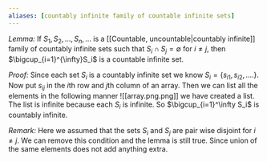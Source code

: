 ```yaml
---
aliases: [countably infinite family of countable infinite sets]
---
```


*Lemma:* If $S_1, S_2,...,S_n,...$ is a [[Countable, uncountable|countably infinite]] family of countably infinite sets such that $S_i\cap S_j=\emptyset$ for $i\neq j$, then $\bigcup_{i=1}^{\infty}S_i$ is a countable infinite set.

*Proof:* Since each set $S_i$ is a countably infinite set we know $S_i=\{s_{i1},s_{i2},....\}$. Now put $s_{ij}$ in the $i$th row and $j$th column of an array. Then we can list all the elements in the following manner
![[array.png.png]]
we have created a list. The list is infinite because each $S_i$ is infinite. So $\bigcup_{i=1}^\infty S_i$ is countably infinite.


*Remark:* Here we assumed that the sets $S_i$ and $S_j$ are pair wise disjoint for $i\neq j$. We can remove this condition and the lemma is still true. Since union of the same elements does not add anything extra.

